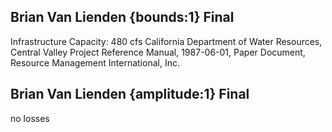## Brian Van Lienden {bounds:1} Final
Infrastructure Capacity: 480 cfs
California Department of Water Resources, Central Valley Project Reference Manual, 1987-06-01, Paper Document, Resource Management International, Inc.

## Brian Van Lienden {amplitude:1} Final
no losses
